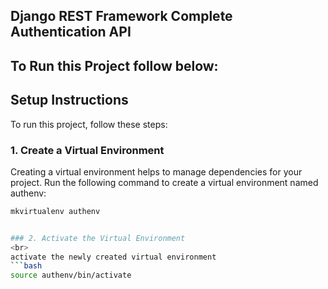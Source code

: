 ## Django REST Framework Complete Authentication API 

## To Run this Project follow below:

## Setup Instructions
To run this project, follow these steps:
<br>
### 1. Create a Virtual Environment
Creating a virtual environment helps to manage dependencies for your project. Run the following command to create a virtual environment named authenv:
<br>
   ```bash
   mkvirtualenv authenv


### 2. Activate the Virtual Environment
<br>
activate the newly created virtual environment
   ```bash
   source authenv/bin/activate


